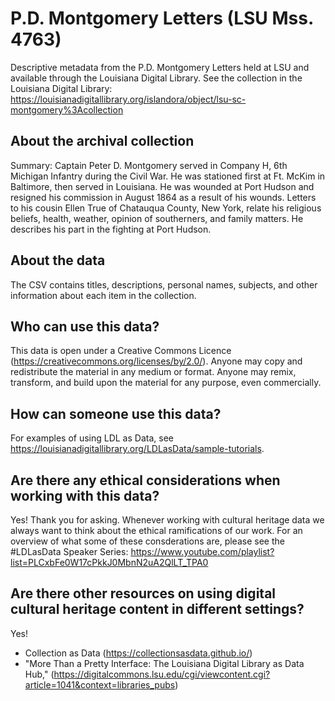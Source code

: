 # P.D. Montgomery Letters (LSU Mss. 4763)
Descriptive metadata from the P.D. Montgomery Letters held at LSU and available through the Louisiana Digital Library. See the collection in the Louisiana Digital Library: https://louisianadigitallibrary.org/islandora/object/lsu-sc-montgomery%3Acollection

## About the archival collection
Summary: Captain Peter D. Montgomery served in Company H, 6th Michigan Infantry during the Civil War. He was stationed first at Ft. McKim in Baltimore, then served in Louisiana. He was wounded at Port Hudson and resigned his commission in August 1864 as a result of his wounds. Letters to his cousin Ellen True of Chatauqua County, New York, relate his religious beliefs, health, weather, opinion of southerners, and family matters. He describes his part in the fighting at Port Hudson.

## About the data 
The CSV contains titles, descriptions, personal names, subjects, and other information about each item in the collection. 

## Who can use this data? 
This data is open under a Creative Commons Licence (https://creativecommons.org/licenses/by/2.0/). Anyone may copy and redistribute the material in any medium or format. Anyone may remix, transform, and build upon the material for any purpose, even commercially.

## How can someone use this data?
For examples of using LDL as Data, see https://louisianadigitallibrary.org/LDLasData/sample-tutorials.

## Are there any ethical considerations when working with this data?
Yes! Thank you for asking. Whenever working with cultural heritage data we always want to think about the ethical ramifications of our work. For an overview of what some of these consderations are, please see the #LDLasData Speaker Series: https://www.youtube.com/playlist?list=PLCxbFe0W17cPkkJ0MbnN2uA2QlLT_TPA0

## Are there other resources on using digital cultural heritage content in different settings?
Yes!  
- Collection as Data (https://collectionsasdata.github.io/) 
- "More Than a Pretty Interface: The Louisiana Digital Library as Data Hub," (https://digitalcommons.lsu.edu/cgi/viewcontent.cgi?article=1041&context=libraries_pubs) 
